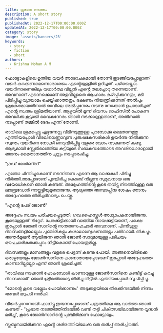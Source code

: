 ```yaml
---
title: പ്രഭാത നടത്തം
description: A short story
published: true
publishedAt: 2022-12-17T00:00:00.000Z
updatedAt: 2022-12-17T00:00:00.000Z
category: story
image: 'assets/banners/23'
keywords:  
  - story
  - fiction
  - short
authors:
  - Krishna Mohan A M
---
```


ഫോട്ടോകളിലെ ഉന്തിയ വയർ അരോചകമായി തോന്നി തുടങ്ങിയപ്പോളാണ് വയർ കുറക്കണമെന്നൊരാശയം എൻ്റെയുള്ളിൽ  ഉദിച്ചത്. പഴിയെല്ലാം വയറിനാണെങ്കിലും യഥാർത്ഥ വില്ലൻ എൻ്റെ തലച്ചോറു തന്നെയാണ്. അവനാണ്‌ എന്നെക്കൊണ്ട് അളവില്ലാതെ ആഹാരം കഴിപ്പിക്കുന്നതും, മടി പിടിപ്പിച്ചു വ്യായാമം ചെയ്യിക്കാത്തതും. ഭക്ഷണം നിയന്ത്രിക്കുന്നത് അൽപും ശ്രമകരമായതിനാൽ രാവിലെ അൽപ്പനേരം നടന്നു നോക്കാൻ ഉപദേശിച്ചത് എൻ്റെ സ്വന്തം ശ്രീമതിയാണ്. ആഴ്ചയിൽ മൂന്ന് ദിവസം ഓഫീസിൽ പോകുന്ന അവൾക്കു കൂട്ടായി വൈകുന്നേരം ഞാൻ നടക്കാറുള്ളതാണ്, അതിനാൽ നടപ്പാണ് തമ്മിൽ ഭേദം എന്ന് തോന്നി.

രാവിലെ ശ്രമപ്പെട്ടു എഴുന്നേറ്റു വീടിനടുത്തുള്ള പുറമ്പോക്കു മൈതാനത്തു എത്തിയപ്പോൾ  വിരലിലെണ്ണാവുന്ന പുരുഷകേസരികൾ ഉയർന്നു നിൽക്കുന്ന സ്വന്തം വയറിനെ നോക്കി നെടുവീർപ്പിട്ടു വളരെ വേഗം നടക്കുന്നത് കണ്ടു. ആദ്യമായി സ്റ്റേജിലെത്തിയ കുട്ടിയുടെ സഭാകമ്പത്തോടെ അവരിലൊരാളായി ഞാനും മൈതാനത്തിനു ചുറ്റും നടപ്പാരംഭിച്ചു.

"ഗുഡ് മോർണിങ്"

എന്തോ ചിന്തിച്ചുകൊണ്ട് നടന്നിരുന്ന എന്നെ ആ വാക്കുകൾ പിടിച്ചു നിർത്തി.അപ്പോഴാണ് പുഞ്ചിരിച്ചു കൊണ്ട് നില്കുന്ന സുമുഖനായ ഒരു വയോധികനെ ഞാൻ കണ്ടത്. അദ്ദേഹത്തിൻ്റെ കൂടെ തവിട്ടു നിറത്തിലുള്ള ഒരു ലാബ്രഡോർ നായ്ക്കുട്ടിയുമുണ്ടാരുന്നു. ആദ്യത്തെ അമ്പരപ്പിനു ശേഷം ഞാനും അദ്ദേഹത്തെ തിരിച്ചഭിവാദ്യം ചെയ്തു.

"എൻ്റെ പേര് ജോൺ"

അദ്ദേഹം സ്വയം പരിചയപ്പെടുത്തി. ഗവ.ഹൈസ്കൂൾ അധ്യാപകനായിരുന്നു. കൂടെയുള്ളത് 'ടിറ്റോ'. പേരക്കുട്ടിക്കായി വാങ്ങിയ നായക്കുട്ടിയാണ്, പക്ഷെ ഇപ്പോൾ ജോൺ സാറിൻ്റെ  സന്തതസഹചാരി അവനാണ്. പിന്നീടുള്ള ദിവസങ്ങളിലെല്ലാം പുഞ്ചിരികളൂം കുശാലാന്വേഷണങ്ങളും പതിവായി. തികച്ചും അന്തർമുഖൻ ആയിരുന്ന ഞാൻ ജോൺ സാറുമായുള്ള പരിചയം ഔപചാരികതക്കപ്പുറം നീട്ടികൊണ്ട് പോയതുമില്ല.

ദിവസങ്ങളും മാസങ്ങളും വളരെ പെട്ടന്ന് കടന്നു പോയി. അങ്ങനെയിരിക്കെ ഒരാഴ്ചയോളം ജോൺസാറിനെ കാണാതായപ്പോഴാണ് ഇപ്പോൾ അദ്ദേഹത്തെ കാണാറില്ലല്ലോ എന്ന് ഞാൻ ശ്രദ്ധിച്ചത്.

"രാവിലെ നടക്കാൻ പോകുമ്പോൾ കാണാറുള്ള ജോൺസാറിനെ കണ്ടിട്ട് കുറച്ചു ദിവസമായി" ഞാൻ ശ്രീമതിയോടു തിരിച്ചു വീട്ടിൽ എത്തിയപ്പോൾ സൂചിപ്പിച്ചു.

"മോൻ്റെ കൂടെ വല്ലോം പോയിക്കാണും" അടുക്കളയിലെ തിരക്കിനടയിൽ നിന്നും അവൾ മറുപടി നൽകി.

വിയർപ്പാറാനായി ഫാനിട്ടു ഇരുന്നപ്പോഴാണ്  പത്രത്തിലെ ആ വാർത്ത ഞാൻ കണ്ടത്  - "പ്രഭാത നടത്തിത്തിനിടയിൽ വണ്ടി തട്ടി ചികിത്സയിലായിരുന്ന വൃദ്ധൻ മരിച്ചു", കൂടെ ജോൺസാറിൻ്റെ പുഞ്ചിരിക്കുന്ന ഫോട്ടോയും.

സ്തബ്ദനായിരിക്കുന്ന എൻ്റെ ശരീരത്തിയിലേക്കു ഒരു തരിപ്പ് അരിച്ചിറങ്ങി.




